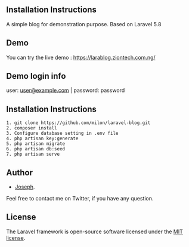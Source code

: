 ## Installation Instructions
A simple blog for demonstration purpose. Based on Laravel 5.8

## Demo
You can try the live demo : https://larablog.ziontech.com.ng/

## Demo login info

user: user@example.com | password: password


## Installation Instructions

```
1. git clone https://github.com/milon/laravel-blog.git
2. composer install
3. Configure database setting in .env file
4. php artisan key:generate
5. php artisan migrate
6. php artisan db:seed
7. php artisan serve
```

## Author
 - [Joseph](https://twitter.com/josoye24).

Feel free to contact me on Twitter, if you have any question.


## License

The Laravel framework is open-source software licensed under the [MIT license](https://opensource.org/licenses/MIT).
